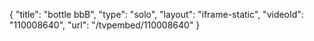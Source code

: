 {
    "title": "bottle bbB",
    "type": "solo",
    "layout": "iframe-static",
    "videoId": "110008640",
    "url": "\/tvpembed\/110008640"
}